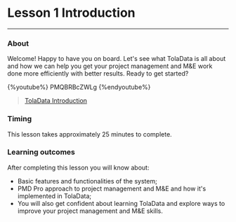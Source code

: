 # Lesson 1 Introduction

---

### About

Welcome! Happy to have you on board. Let's see what TolaData is all about and how we can help you get your project management and M&E work done more efficiently with better results. Ready to get started?

{%youtube%} PMQBRBcZWLg {%endyoutube%} 
> [TolaData Introduction](https://www.youtube.com/embed/PMQBRBcZWLg?rel=0)

### Timing

This lesson takes approximately 25 minutes to complete.

### Learning outcomes

After completing this lesson you will know about:

* Basic features and functionalities of the system;
* PMD Pro approach to project management and M&E and how it's implemented in TolaData;
* You will also get confident about learning TolaData and explore ways to improve your project management and M&E skills.

## 



